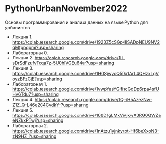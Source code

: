 # PythonUrbanNovember2022
Основы программирования и анализа данных на языке Python для урбанистов

- Лекция 1. https://colab.research.google.com/drive/1923Z5cSGp4liSADpNEU9NV2qMtppqpmi?usp=sharing
- Лабораторная 0.
- Лекция 2. https://colab.research.google.com/drive/1H-sDrSdFzufvTdqa7z-5U0hlVGEu64ur?usp=sharing
- Лекция 3. https://colab.research.google.com/drive/1H0SjwycQ5Dx1ArL4QHzxLgVoyzBFzCjE?usp=sharing
- Лабораторная 1. https://colab.research.google.com/drive/1vwpYasYGifiscGdDp6rpa4sfUHv6Tdu7?usp=sharing
- Лекция 4. https://colab.research.google.com/drive/1Qj-iH5AzezNw-Z1Z_Q-L46e2C4CvdkY-?usp=sharing
- Лекция 5. https://colab.research.google.com/drive/188D1gLMxViVjkwX3RG0QWZaeNZkxPTwj?usp=sharing
- Лабораторная 2. https://colab.research.google.com/drive/1nAtzu1yjnkyxot-Hf6beXxoN3-zN9HZ_?usp=sharing

